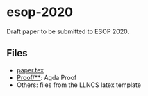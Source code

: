 # esop-2020

Draft paper to be submitted to ESOP 2020.

## Files 
* [paper.tex](./paper.tex)
* [Proof/**](./Proof): Agda Proof
* Others: files from the LLNCS latex template
